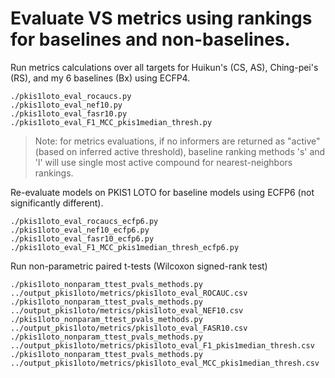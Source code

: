 # Evaluate VS metrics using rankings for baselines and non-baselines.

Run metrics calculations over all targets for Huikun's (CS, AS), Ching-pei's (RS), and my 6 baselines (Bx) using ECFP4.
```
./pkis1loto_eval_rocaucs.py
./pkis1loto_eval_nef10.py
./pkis1loto_eval_fasr10.py
./pkis1loto_eval_F1_MCC_pkis1median_thresh.py
```

> Note: for metrics evaluations, if no informers are returned as "active" (based on inferred active threshold), baseline ranking methods 's' and 'l' will use single most active compound for nearest-neighbors rankings.

Re-evaluate models on PKIS1 LOTO for baseline models using ECFP6 (not significantly different).
```
./pkis1loto_eval_rocaucs_ecfp6.py
./pkis1loto_eval_nef10_ecfp6.py
./pkis1loto_eval_fasr10_ecfp6.py
./pkis1loto_eval_F1_MCC_pkis1median_thresh_ecfp6.py
```

Run non-parametric paired t-tests (Wilcoxon signed-rank test)
```
./pkis1loto_nonparam_ttest_pvals_methods.py ../output_pkis1loto/metrics/pkis1loto_eval_ROCAUC.csv
./pkis1loto_nonparam_ttest_pvals_methods.py ../output_pkis1loto/metrics/pkis1loto_eval_NEF10.csv
./pkis1loto_nonparam_ttest_pvals_methods.py ../output_pkis1loto/metrics/pkis1loto_eval_FASR10.csv
./pkis1loto_nonparam_ttest_pvals_methods.py ../output_pkis1loto/metrics/pkis1loto_eval_F1_pkis1median_thresh.csv
./pkis1loto_nonparam_ttest_pvals_methods.py ../output_pkis1loto/metrics/pkis1loto_eval_MCC_pkis1median_thresh.csv
```

